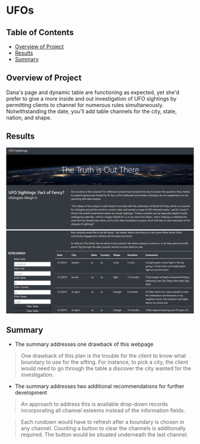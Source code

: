 # UFOs

## Table of Contents

- [Overview of Project](#overview-of-project)
- [Results](#results)
- [Summary](#summary)

## Overview of Project
Dana's page and dynamic table are functioning as expected, yet she'd prefer to give a more inside and out investigation of UFO sightings by permitting clients to channel for numerous rules simultaneously. Notwithstanding the date, you'll add table channels for the city, state, nation, and shape.
## Results
![UFO 1](static/image/UFO_1.png)
![UFO 2](static/image/UFO_2.png)
## Summary
- The summary addresses one drawback of this webpage
> One drawback of this plan is the trouble for the client to know what boundary to use for the sifting. For instance, to pick a city, the client would need to go through the table a discover the city wanted for the investigation. 

- The summary addresses two additional recommendations for further development
> An approach to address this is available drop-down records incorporating all channel esteems instead of the information fields. 

> Each rundown would have to refresh after a boundary is chosen in any channel.
Counting a button to clear the channels is additionally required. The button would be situated underneath the last channel.
